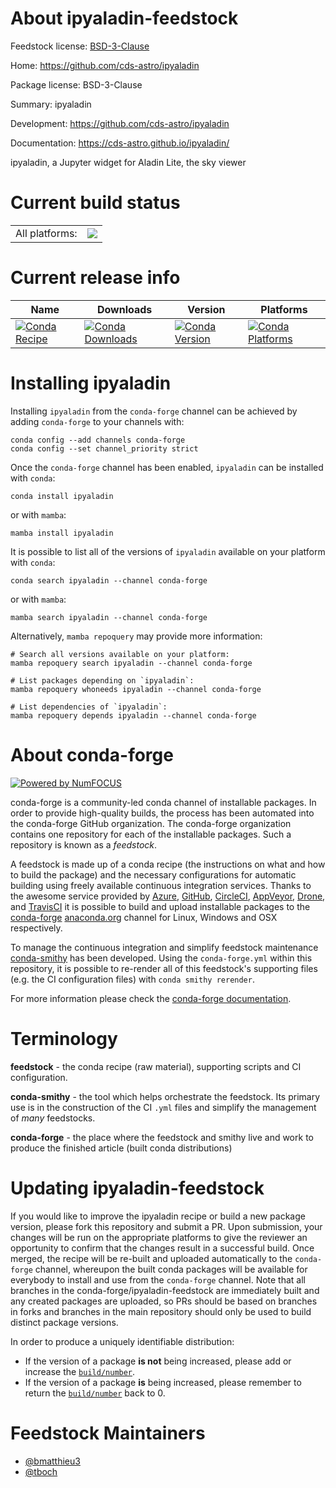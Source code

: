 About ipyaladin-feedstock
=========================

Feedstock license: [BSD-3-Clause](https://github.com/conda-forge/ipyaladin-feedstock/blob/main/LICENSE.txt)

Home: https://github.com/cds-astro/ipyaladin

Package license: BSD-3-Clause

Summary: ipyaladin

Development: https://github.com/cds-astro/ipyaladin

Documentation: https://cds-astro.github.io/ipyaladin/

ipyaladin, a Jupyter widget for Aladin Lite, the sky viewer

Current build status
====================


<table><tr><td>All platforms:</td>
    <td>
      <a href="https://dev.azure.com/conda-forge/feedstock-builds/_build/latest?definitionId=12623&branchName=main">
        <img src="https://dev.azure.com/conda-forge/feedstock-builds/_apis/build/status/ipyaladin-feedstock?branchName=main">
      </a>
    </td>
  </tr>
</table>

Current release info
====================

| Name | Downloads | Version | Platforms |
| --- | --- | --- | --- |
| [![Conda Recipe](https://img.shields.io/badge/recipe-ipyaladin-green.svg)](https://anaconda.org/conda-forge/ipyaladin) | [![Conda Downloads](https://img.shields.io/conda/dn/conda-forge/ipyaladin.svg)](https://anaconda.org/conda-forge/ipyaladin) | [![Conda Version](https://img.shields.io/conda/vn/conda-forge/ipyaladin.svg)](https://anaconda.org/conda-forge/ipyaladin) | [![Conda Platforms](https://img.shields.io/conda/pn/conda-forge/ipyaladin.svg)](https://anaconda.org/conda-forge/ipyaladin) |

Installing ipyaladin
====================

Installing `ipyaladin` from the `conda-forge` channel can be achieved by adding `conda-forge` to your channels with:

```
conda config --add channels conda-forge
conda config --set channel_priority strict
```

Once the `conda-forge` channel has been enabled, `ipyaladin` can be installed with `conda`:

```
conda install ipyaladin
```

or with `mamba`:

```
mamba install ipyaladin
```

It is possible to list all of the versions of `ipyaladin` available on your platform with `conda`:

```
conda search ipyaladin --channel conda-forge
```

or with `mamba`:

```
mamba search ipyaladin --channel conda-forge
```

Alternatively, `mamba repoquery` may provide more information:

```
# Search all versions available on your platform:
mamba repoquery search ipyaladin --channel conda-forge

# List packages depending on `ipyaladin`:
mamba repoquery whoneeds ipyaladin --channel conda-forge

# List dependencies of `ipyaladin`:
mamba repoquery depends ipyaladin --channel conda-forge
```


About conda-forge
=================

[![Powered by
NumFOCUS](https://img.shields.io/badge/powered%20by-NumFOCUS-orange.svg?style=flat&colorA=E1523D&colorB=007D8A)](https://numfocus.org)

conda-forge is a community-led conda channel of installable packages.
In order to provide high-quality builds, the process has been automated into the
conda-forge GitHub organization. The conda-forge organization contains one repository
for each of the installable packages. Such a repository is known as a *feedstock*.

A feedstock is made up of a conda recipe (the instructions on what and how to build
the package) and the necessary configurations for automatic building using freely
available continuous integration services. Thanks to the awesome service provided by
[Azure](https://azure.microsoft.com/en-us/services/devops/), [GitHub](https://github.com/),
[CircleCI](https://circleci.com/), [AppVeyor](https://www.appveyor.com/),
[Drone](https://cloud.drone.io/welcome), and [TravisCI](https://travis-ci.com/)
it is possible to build and upload installable packages to the
[conda-forge](https://anaconda.org/conda-forge) [anaconda.org](https://anaconda.org/)
channel for Linux, Windows and OSX respectively.

To manage the continuous integration and simplify feedstock maintenance
[conda-smithy](https://github.com/conda-forge/conda-smithy) has been developed.
Using the ``conda-forge.yml`` within this repository, it is possible to re-render all of
this feedstock's supporting files (e.g. the CI configuration files) with ``conda smithy rerender``.

For more information please check the [conda-forge documentation](https://conda-forge.org/docs/).

Terminology
===========

**feedstock** - the conda recipe (raw material), supporting scripts and CI configuration.

**conda-smithy** - the tool which helps orchestrate the feedstock.
                   Its primary use is in the construction of the CI ``.yml`` files
                   and simplify the management of *many* feedstocks.

**conda-forge** - the place where the feedstock and smithy live and work to
                  produce the finished article (built conda distributions)


Updating ipyaladin-feedstock
============================

If you would like to improve the ipyaladin recipe or build a new
package version, please fork this repository and submit a PR. Upon submission,
your changes will be run on the appropriate platforms to give the reviewer an
opportunity to confirm that the changes result in a successful build. Once
merged, the recipe will be re-built and uploaded automatically to the
`conda-forge` channel, whereupon the built conda packages will be available for
everybody to install and use from the `conda-forge` channel.
Note that all branches in the conda-forge/ipyaladin-feedstock are
immediately built and any created packages are uploaded, so PRs should be based
on branches in forks and branches in the main repository should only be used to
build distinct package versions.

In order to produce a uniquely identifiable distribution:
 * If the version of a package **is not** being increased, please add or increase
   the [``build/number``](https://docs.conda.io/projects/conda-build/en/latest/resources/define-metadata.html#build-number-and-string).
 * If the version of a package **is** being increased, please remember to return
   the [``build/number``](https://docs.conda.io/projects/conda-build/en/latest/resources/define-metadata.html#build-number-and-string)
   back to 0.

Feedstock Maintainers
=====================

* [@bmatthieu3](https://github.com/bmatthieu3/)
* [@tboch](https://github.com/tboch/)

